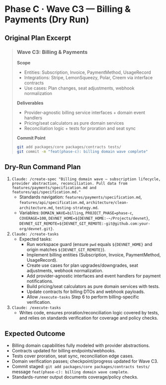 # Phase C · Wave C3 — Billing & Payments (Dry Run)

## Original Plan Excerpt

> ### Wave C3: Billing & Payments
>
> **Scope**
> - Entities: Subscription, Invoice, PaymentMethod, UsageRecord
> - Integrations: Stripe, LemonSqueezy, Polar, Creem via interface contracts
> - Use cases: Plan changes, seat adjustments, webhook normalization
>
> **Deliverables**
> - Provider-agnostic billing service interfaces + domain event handlers
> - Pricing/seat calculators as pure domain services
> - Reconciliation logic + tests for proration and seat sync
>
> **Commit Point**
> ```bash
> git add packages/core packages/contracts tests/
> git commit -m "feat(phase-c): billing domain wave complete"
> ```

## Dry-Run Command Plan

1. `Claude: /create-spec "Billing domain wave — subscription lifecycle, provider abstraction, reconciliation. Pull data from features/payments/specification.md and features/api/specification.md."`
   - Standards navigation: `features/payments/specification.md`, `features/api/specification.md`, `architecture/clean-architecture.md`, `testing-strategy.md`.
   - Variables: `DOMAIN_WAVE=billing`, `PROJECT_PHASE=phase-c`, `COVERAGE=100`, `DEVNET_HOME=${DEVNET_HOME:-~/Projects/devnet}`, `DEVNET_GIT_REMOTE=${DEVNET_GIT_REMOTE:-git@github.com:your-org/devnet.git}`.
2. `Claude: /create-tasks`
   - Expected tasks:
     - Run workspace guard (ensure `pwd` equals ``${DEVNET_HOME}`` and origin matches ``${DEVNET_GIT_REMOTE}``).
     - Implement billing entities (Subscription, Invoice, PaymentMethod, UsageRecord).
     - Create use cases for plan upgrades/downgrades, seat adjustments, webhook normalization.
     - Add provider-agnostic interfaces and event handlers for payment notifications.
     - Build pricing/seat calculators as pure domain services with tests.
     - Update contracts for billing DTOs and webhook payloads.
     - Allow `/execute-tasks` Step 6 to perform billing-specific verification.
3. `Claude: /execute-tasks`
   - Writes code, ensures proration/reconciliation logic covered by tests, and relies on standards verification for coverage and policy checks.

## Expected Outcome

- Billing domain capabilities fully modeled with provider abstractions.
- Contracts updated for billing endpoints/webhooks.
- Tests cover proration, seat sync, reconciliation edge cases.
- Domain verification passes; checkpoint/progress updated for Wave C3.
- Commit staged: `git add packages/core packages/contracts tests/` message `feat(phase-c): billing domain wave complete`.
- Standards-runner output documents coverage/policy checks.
